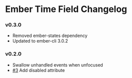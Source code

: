 # Ember Time Field Changelog

### v0.3.0

- Removed ember-states dependency
- Updated to ember-cli 3.0.2

### v0.2.0

- Swallow unhandled events when unfocused
- [#3](https://github.com/minutebase/ember-time-field/pull/4) Add disabled attribute
